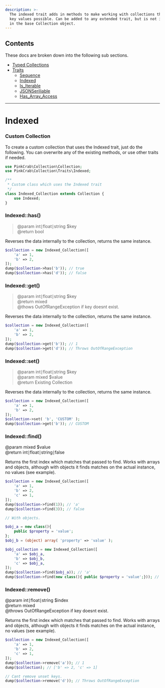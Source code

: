 ```yaml
---
description: >-
  The indexed trait adds in methods to make working with collections that have
  key values possible. Can be added to any extended trait, but is not included
  in the base Collection object.
---
```


## Contents
These docs are broken down into the following sub sections.
* [Typed Collections](Typed_Collections.md)
* [Traits](Traits.md)
    * [Sequence](Trait_sequence.md)
    * [Indexed](Trait_indexed.md)
    * [Is_Iterable](Trait_is_iterable.md)
    * [JSONSeriliable](Trait_jsonserializable.md)
    * [Has_Array_Access](Trait_has_arrayaccess.md)

***

# Indexed

### Custom Collection

To create a custom collection that uses the Indexed trait, just do the following. You can overwrite any of the existing methods, or use other traits if needed.

```php
use PinkCrab\Collection\Collection;
use PinkCrab\Collection\Traits\Indexed;

/**
 * Custom class which uses the Indexed trait
 */
class Indexed_Collection extends Collection {
	use Indexed;
}
```

### Indexed::has\(\)

> @param int∣float∣string $key   
> @return bool

Reverses the data internally to the collection, returns the same instance.

```php
$collection = new Indexed_Collection([
    'a' => 1,
    'b' => 2,
]);
dump($collection->has('b')); // true
dump($collection->has('d')); // false
```

### Indexed::get\(\)

> @param int∣float∣string $key   
> @return mixed  
> @thows OutOfRangeException if key doesnt exist.

Reverses the data internally to the collection, returns the same instance.

```php
$collection = new Indexed_Collection([
    'a' => 1,
    'b' => 2,
]);
dump($collection->get('b')); // 1
dump($collection->get('d')); // Throws OutOfRangeException
```

### Indexed::set\(\)

> @param int∣float∣string $key   
> @param mixed $value  
> @return Existing Collection

Reverses the data internally to the collection, returns the same instance.

```php
$collection = new Indexed_Collection([
    'a' => 1,
    'b' => 2,
]);
$collection->set( 'b', 'CUSTOM' );
dump($collection->get('b')); // CUSTOM
```

### Indexed::find\(\)

@param mixed $value   
@return int∣float∣string∣false

Returns the first index which matches that passed to find. Works with arrays and objects, although with objects it finds matches on the actual instance, no values \(see example\).

```php
$collection = new Indexed_Collection([
    'a' => 1,
    'b' => 2,
    'c' => 1,
]);
dump($collection->find(1)); // 'a'
dump($collection->find(3)); // false

// With objects. 

$obj_a = new class(){
	public $property = 'value';
};
$obj_b = (object) array( 'property' => 'value' );

$obj_collection = new Indexed_Collection([
    'a' => $obj_a,
    'b' => $obj_b,
    'c' => $obj_a,
]);
dump($collection->find($obj_a)); // 'a'
dump($collection->find(new class(){	public $property = 'value';})); // false
```

### Indexed::remove\(\)

@param int∣float∣string $index   
@return mixed  
@throws OutOfRangeException if key doesnt exist.

Returns the first index which matches that passed to find. Works with arrays and objects, although with objects it finds matches on the actual instance, no values \(see example\).

```php
$collection = new Indexed_Collection([
    'a' => 1,
    'b' => 2,
    'c' => 1,
]);
dump($collection->remove('a')); // 1
dump($collection); // ['b' => 2, 'c' => 1]

// Cant remove unset keys.
dump($collection->remove('d')); // Throws OutOfRangeException
```

